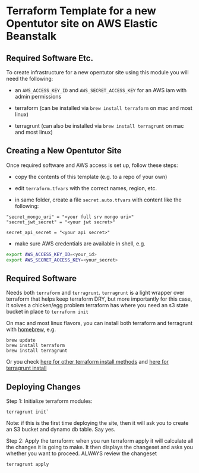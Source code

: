# Terraform Template for a new Opentutor site on AWS Elastic Beanstalk

## Required Software Etc.

To create infrastructure for a new opentutor site using this module you will need the following:

- an `AWS_ACCESS_KEY_ID` and `AWS_SECRET_ACCESS_KEY` for an AWS iam with admin permissions

- terraform (can be installed via `brew install terraform` on mac and most linux)

- terragrunt (can also be installed via `brew install terragrunt` on mac and most linux)

## Creating a New Opentutor Site

Once required software and AWS access is set up, follow these steps:

- copy the contents of this template (e.g. to a repo of your own)

- edit `terraform.tfvars` with the correct names, region, etc.

- in same folder, create a file `secret.auto.tfvars` with content like the following:

```hcl
"secret_mongo_uri" = "<your full srv mongo uri>"
"secret_jwt_secret" = "<your jwt secret>"

secret_api_secret = "<your api secret>"
```

- make sure AWS credentials are available in shell, e.g.

```bash
export AWS_ACCESS_KEY_ID=<your_id>
export AWS_SECRET_ACCESS_KEY=<your_secret>
```

 ## Required Software

 Needs both `terraform` and `terragrunt`. `terragrunt` is a light wrapper over terraform that helps keep terraform DRY, but more importantly for this case, it solves a chicken/egg problem terraform has where you need an s3 state bucket in place to `terraform init`

 On mac and most linux flavors, you can install both terraform and terragrunt with [homebrew](https://brew.sh/), e.g.

 ```
 brew update
 brew install terraform
 brew install terragrunt
 ```

 Or you check [here for other terraform install methods](https://www.terraform.io/downloads.html) and [here for terragrunt install](https://terragrunt.gruntwork.io/docs/getting-started/install/)


## Deploying Changes 

Step 1: Initialize terraform modules:
```
terragrunt init`
```
Note: if this is the first time deploying the site, then it will ask you to create an S3 bucket and dynamo db table.  Say yes.

Step 2: Apply the terraform:
when you run terraform apply it will calculate all the changes it is going to make.  It then displays the changeset and asks you whether you want to proceed.
ALWAYS review the changeset
```
terragrunt apply
```